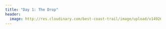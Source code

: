 ```yaml
---
title: "Day 1: The Drop"
header:
  image: http://res.cloudinary.com/best-coast-trail/image/upload/v1492649542/JUST5102_header_xhskrn.jpg
---
```


